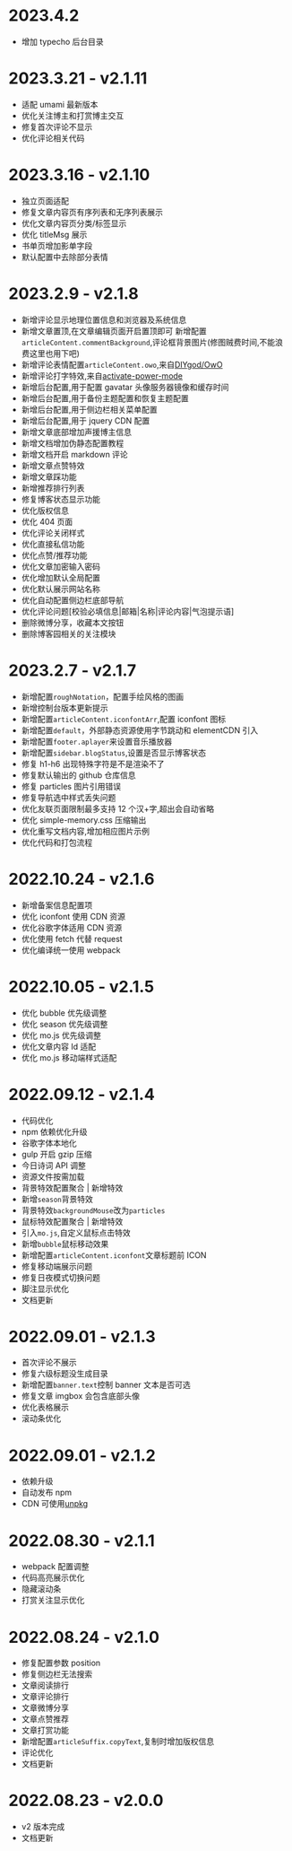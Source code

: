 # 2023.4.2

-   增加 typecho 后台目录

# 2023.3.21 - v2.1.11

-   适配 umami 最新版本
-   优化关注博主和打赏博主交互
-   修复首次评论不显示
-   优化评论相关代码

# 2023.3.16 - v2.1.10

-   独立页面适配
-   修复文章内容页有序列表和无序列表展示
-   优化文章内容页分类/标签显示
-   优化 titleMsg 展示
-   书单页增加影单字段
-   默认配置中去除部分表情

# 2023.2.9 - v2.1.8

-   新增评论显示地理位置信息和浏览器及系统信息
-   新增文章置顶,在文章编辑页面开启置顶即可
    新增配置`articleContent.commentBackground`,评论框背景图片(修图贼费时间,不能浪费这里也用下吧)
-   新增评论表情配置`articleContent.owo`,来自[DIYgod/OwO](https://github.com/DIYgod/OwO)
-   新增评论打字特效,来自[activate-power-mode](https://github.com/disjukr/activate-power-mode)
-   新增后台配置,用于配置 gavatar 头像服务器镜像和缓存时间
-   新增后台配置,用于备份主题配置和恢复主题配置
-   新增后台配置,用于侧边栏相关菜单配置
-   新增后台配置,用于 jquery CDN 配置
-   新增文章底部增加声援博主信息
-   新增文档增加伪静态配置教程
-   新增文档开启 markdown 评论
-   新增文章点赞特效
-   新增文章踩功能
-   新增推荐排行列表
-   修复博客状态显示功能
-   优化版权信息
-   优化 404 页面
-   优化评论关闭样式
-   优化直接私信功能
-   优化点赞/推荐功能
-   优化文章加密输入密码
-   优化增加默认全局配置
-   优化默认展示网站名称
-   优化自动配置侧边栏底部导航
-   优化评论问题[校验必填信息|邮箱|名称|评论内容|气泡提示语]
-   删除微博分享，收藏本文按钮
-   删除博客园相关的关注模块

# 2023.2.7 - v2.1.7

-   新增配置`roughNotation`，配置手绘风格的图画
-   新增控制台版本更新提示
-   新增配置`articleContent.iconfontArr`,配置 iconfont 图标
-   新增配置`default`，外部静态资源使用字节跳动和 elementCDN 引入
-   新增配置`footer.aplayer`来设置音乐播放器
-   新增配置`sidebar.blogStatus`,设置是否显示博客状态
-   修复 h1-h6 出现特殊字符是不是渲染不了
-   修复默认输出的 github 仓库信息
-   修复 particles 图片引用错误
-   修复导航选中样式丢失问题
-   优化友联页面限制最多支持 12 个汉+字,超出会自动省略
-   优化 simple-memory.css 压缩输出
-   优化重写文档内容,增加相应图片示例
-   优化代码和打包流程

# 2022.10.24 - v2.1.6

-   新增备案信息配置项
-   优化 iconfont 使用 CDN 资源
-   优化谷歌字体适用 CDN 资源
-   优化使用 fetch 代替 request
-   优化编译统一使用 webpack

# 2022.10.05 - v2.1.5

-   优化 bubble 优先级调整
-   优化 season 优先级调整
-   优化 mo.js 优先级调整
-   优化文章内容 Id 适配
-   优化 mo.js 移动端样式适配

# 2022.09.12 - v2.1.4

-   代码优化
-   npm 依赖优化升级
-   谷歌字体本地化
-   gulp 开启 gzip 压缩
-   今日诗词 API 调整
-   资源文件按需加载
-   背景特效配置聚合 | 新增特效
-   新增`season`背景特效
-   背景特效`backgroundMouse`改为`particles`
-   鼠标特效配置聚合 | 新增特效
-   引入`mo.js`,自定义鼠标点击特效
-   新增`bubble`鼠标移动效果
-   新增配置`articleContent.iconfont`文章标题前 ICON
-   修复移动端展示问题
-   修复日夜模式切换问题
-   脚注显示优化
-   文档更新

# 2022.09.01 - v2.1.3

-   首次评论不展示
-   修复六级标题没生成目录
-   新增配置`banner.text`控制 banner 文本是否可选
-   修复文章 imgbox 会包含底部头像
-   优化表格展示
-   滚动条优化

# 2022.09.01 - v2.1.2

-   依赖升级
-   自动发布 npm
-   CDN 可使用[unpkg](https://www.unpkg.com/)

# 2022.08.30 - v2.1.1

-   webpack 配置调整
-   代码高亮展示优化
-   隐藏滚动条
-   打赏关注显示优化

# 2022.08.24 - v2.1.0

-   修复配置参数 position
-   修复侧边栏无法搜索
-   文章阅读排行
-   文章评论排行
-   文章微博分享
-   文章点赞推荐
-   文章打赏功能
-   新增配置`articleSuffix.copyText`,复制时增加版权信息
-   评论优化
-   文档更新

# 2022.08.23 - v2.0.0

-   v2 版本完成
-   文档更新
